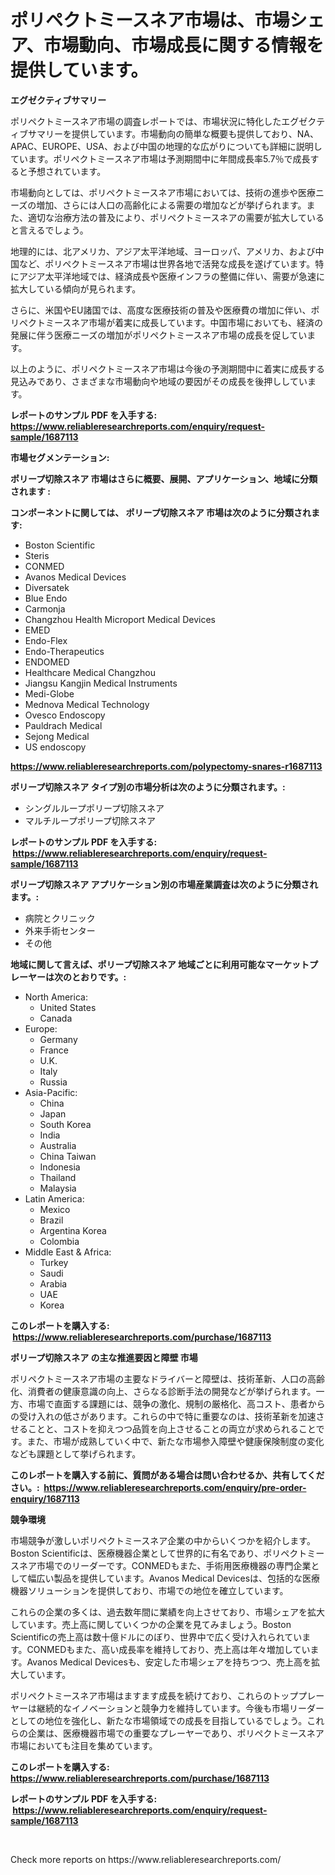 <p><h1>ポリペクトミースネア市場は、市場シェア、市場動向、市場成長に関する情報を提供しています。</h1></p><p><strong>エグゼクティブサマリー</strong></p>
<p><p>ポリペクトミースネア市場の調査レポートでは、市場状況に特化したエグゼクティブサマリーを提供しています。市場動向の簡単な概要も提供しており、NA、APAC、EUROPE、USA、および中国の地理的な広がりについても詳細に説明しています。ポリペクトミースネア市場は予測期間中に年間成長率5.7％で成長すると予想されています。</p><p>市場動向としては、ポリペクトミースネア市場においては、技術の進歩や医療ニーズの増加、さらには人口の高齢化による需要の増加などが挙げられます。また、適切な治療方法の普及により、ポリペクトミースネアの需要が拡大していると言えるでしょう。</p><p>地理的には、北アメリカ、アジア太平洋地域、ヨーロッパ、アメリカ、および中国など、ポリペクトミースネア市場は世界各地で活発な成長を遂げています。特にアジア太平洋地域では、経済成長や医療インフラの整備に伴い、需要が急速に拡大している傾向が見られます。</p><p>さらに、米国やEU諸国では、高度な医療技術の普及や医療費の増加に伴い、ポリペクトミースネア市場が着実に成長しています。中国市場においても、経済の発展に伴う医療ニーズの増加がポリペクトミースネア市場の成長を促しています。</p><p>以上のように、ポリペクトミースネア市場は今後の予測期間中に着実に成長する見込みであり、さまざまな市場動向や地域の要因がその成長を後押ししています。</p></p>
<p><strong>レポートのサンプル PDF を入手する: <a href="https://www.reliableresearchreports.com/enquiry/request-sample/1687113">https://www.reliableresearchreports.com/enquiry/request-sample/1687113</a></strong></p>
<p><strong>市場セグメンテーション:</strong></p>
<p><strong> ポリープ切除スネア 市場はさらに概要、展開、アプリケーション、地域に分類されます :</strong></p>
<p><strong>コンポーネントに関しては、 ポリープ切除スネア 市場は次のように分類されます: &nbsp;</strong></p>
<p><ul><li>Boston Scientific</li><li>Steris</li><li>CONMED</li><li>Avanos Medical Devices</li><li>Diversatek</li><li>Blue Endo</li><li>Carmonja</li><li>Changzhou Health Microport Medical Devices</li><li>EMED</li><li>Endo-Flex</li><li>Endo-Therapeutics</li><li>ENDOMED</li><li>Healthcare Medical Changzhou</li><li>Jiangsu Kangjin Medical Instruments</li><li>Medi-Globe</li><li>Mednova Medical Technology</li><li>Ovesco Endoscopy</li><li>Pauldrach Medical</li><li>Sejong Medical</li><li>US endoscopy</li></ul></p>
<p><strong><a href="https://www.reliableresearchreports.com/polypectomy-snares-r1687113">https://www.reliableresearchreports.com/polypectomy-snares-r1687113</a></strong></p>
<p><strong> ポリープ切除スネア タイプ別の市場分析は次のように分類されます。:</strong></p>
<p><ul><li>シングルループポリープ切除スネア</li><li>マルチループポリープ切除スネア</li></ul></p>
<p><strong>レポートのサンプル PDF を入手する: &nbsp;<a href="https://www.reliableresearchreports.com/enquiry/request-sample/1687113">https://www.reliableresearchreports.com/enquiry/request-sample/1687113</a></strong></p>
<p><strong> ポリープ切除スネア アプリケーション別の市場産業調査は次のように分類されます。:</strong></p>
<p><ul><li>病院とクリニック</li><li>外来手術センター</li><li>その他</li></ul></p>
<p><strong>地域に関して言えば、ポリープ切除スネア 地域ごとに利用可能なマーケットプレーヤーは次のとおりです。:</strong></p>
<p><ul>
    <li>
        North America:
        <ul>
            <li>United States</li>
            <li>Canada</li>
        </ul>
    </li>
    <li>
        Europe:
        <ul>
            <li>Germany</li>
            <li>France</li>
            <li>U.K.</li>
            <li>Italy</li>
            <li>Russia</li>
        </ul>
    </li>
    <li>
        Asia-Pacific:
        <ul>
            <li>China</li>
            <li>Japan</li>
            <li>South Korea</li>
            <li>India</li>
            <li>Australia</li>
            <li>China Taiwan</li>
            <li>Indonesia</li>
            <li>Thailand</li>
            <li>Malaysia</li>
        </ul>
    </li>
    <li>
        Latin America:
        <ul>
            <li>Mexico</li>
            <li>Brazil</li>
            <li>Argentina Korea</li>
            <li>Colombia</li>
        </ul>
    </li>
    <li>
        Middle East & Africa:
        <ul>
            <li>Turkey</li>
            <li>Saudi</li>
            <li>Arabia</li>
            <li>UAE</li>
            <li>Korea</li>
        </ul>
    </li>
    </ul></p>
<p><strong>このレポートを購入する: &nbsp;<a href="https://www.reliableresearchreports.com/purchase/1687113">https://www.reliableresearchreports.com/purchase/1687113</a></strong></p>
<p><strong>ポリープ切除スネア の主な推進要因と障壁 市場</strong></p>
<p><p>ポリペクトミースネア市場の主要なドライバーと障壁は、技術革新、人口の高齢化、消費者の健康意識の向上、さらなる診断手法の開発などが挙げられます。一方、市場で直面する課題には、競争の激化、規制の厳格化、高コスト、患者からの受け入れの低さがあります。これらの中で特に重要なのは、技術革新を加速させることと、コストを抑えつつ品質を向上させることの両立が求められることです。また、市場が成熟していく中で、新たな市場参入障壁や健康保険制度の変化なども課題として挙げられます。</p></p>
<p><strong>このレポートを購入する前に、質問がある場合は問い合わせるか、共有してください。:&nbsp; <a href="https://www.reliableresearchreports.com/enquiry/pre-order-enquiry/1687113">https://www.reliableresearchreports.com/enquiry/pre-order-enquiry/1687113</a></strong></p>
<p><strong>競争環境</strong></p>
<p><p>市場競争が激しいポリペクトミースネア企業の中からいくつかを紹介します。Boston Scientificは、医療機器企業として世界的に有名であり、ポリペクトミースネア市場でのリーダーです。CONMEDもまた、手術用医療機器の専門企業として幅広い製品を提供しています。Avanos Medical Devicesは、包括的な医療機器ソリューションを提供しており、市場での地位を確立しています。</p><p>これらの企業の多くは、過去数年間に業績を向上させており、市場シェアを拡大しています。売上高に関していくつかの企業を見てみましょう。Boston Scientificの売上高は数十億ドルにのぼり、世界中で広く受け入れられています。CONMEDもまた、高い成長率を維持しており、売上高は年々増加しています。Avanos Medical Devicesも、安定した市場シェアを持ちつつ、売上高を拡大しています。</p><p>ポリペクトミースネア市場はますます成長を続けており、これらのトッププレーヤーは継続的なイノベーションと競争力を維持しています。今後も市場リーダーとしての地位を強化し、新たな市場領域での成長を目指しているでしょう。これらの企業は、医療機器市場での重要なプレーヤーであり、ポリペクトミースネア市場においても注目を集めています。</p></p>
<p><strong>このレポートを購入する: &nbsp; <a href="https://www.reliableresearchreports.com/purchase/1687113">https://www.reliableresearchreports.com/purchase/1687113</a></strong></p>
<p><strong>レポートのサンプル PDF を入手する: &nbsp;<a href="https://www.reliableresearchreports.com/enquiry/request-sample/1687113">https://www.reliableresearchreports.com/enquiry/request-sample/1687113</a></strong><strong></strong></p>
<p>&nbsp;</p>
<p>Check more reports on https://www.reliableresearchreports.com/</p>